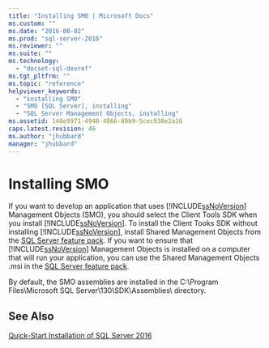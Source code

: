 ```yaml
---
title: "Installing SMO | Microsoft Docs"
ms.custom: ""
ms.date: "2016-08-02"
ms.prod: "sql-server-2016"
ms.reviewer: ""
ms.suite: ""
ms.technology: 
  - "docset-sql-devref"
ms.tgt_pltfrm: ""
ms.topic: "reference"
helpviewer_keywords: 
  - "installing SMO"
  - "SMO [SQL Server], installing"
  - "SQL Server Management Objects, installing"
ms.assetid: 140e9971-4940-4866-89b9-5cec938e2a16
caps.latest.revision: 46
ms.author: "jhubbard"
manager: "jhubbard"
---
```

# Installing SMO
  If you want to develop an application that uses [!INCLUDE[ssNoVersion](../../advanced-analytics/r-services/includes/ssnoversion-md.md)] Management Objects (SMO), you should select the Client Tools SDK when you install [!INCLUDE[ssNoVersion](../../advanced-analytics/r-services/includes/ssnoversion-md.md)]. To install the Client Tooks SDK without installing [!INCLUDE[ssNoVersion](../../advanced-analytics/r-services/includes/ssnoversion-md.md)], install Shared Management Objects from the [SQL Server feature pack](https://www.microsoft.com/download/details.aspx?id=52676). If you want to ensure that [!INCLUDE[ssNoVersion](../../advanced-analytics/r-services/includes/ssnoversion-md.md)] Management Objects is installed on a computer that will run your application, you can use the Shared Management Objects .msi in the [SQL Server feature pack](https://www.microsoft.com/download/details.aspx?id=52676).  
  
 By default, the SMO assemblies are installed in the C:\Program Files\Microsoft SQL Server\130\SDK\Assemblies\ directory.  
  
## See Also  
 [Quick-Start Installation of SQL Server 2016](http://msdn.microsoft.com/library/672afac9-364d-4946-ad5d-8a2d89cf8d81)  
  
  